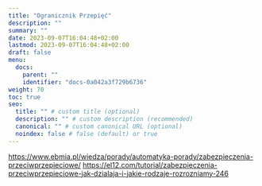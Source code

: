 ```yaml
---
title: "Ogranicznik Przepięć"
description: ""
summary: ""
date: 2023-09-07T16:04:48+02:00
lastmod: 2023-09-07T16:04:48+02:00
draft: false
menu:
  docs:
    parent: ""
    identifier: "docs-0a042a3f729b6736"
weight: 70
toc: true
seo:
  title: "" # custom title (optional)
  description: "" # custom description (recommended)
  canonical: "" # custom canonical URL (optional)
  noindex: false # false (default) or true
---
```


https://www.ebmia.pl/wiedza/porady/automatyka-porady/zabezpieczenia-przeciwprzepieciowe/
https://el12.com/tutorial/zabezpieczenia-przeciwprzepieciowe-jak-dzialaja-i-jakie-rodzaje-rozrozniamy-246
